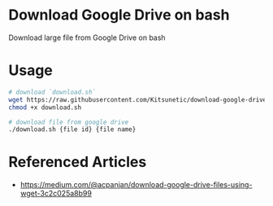 # Download Google Drive on bash

Download large file from Google Drive on bash

# Usage

```bash
# download `download.sh`
wget https://raw.githubusercontent.com/Kitsunetic/download-google-drive-on-bash/master/download.sh
chmod +x download.sh

# download file from google drive
./download.sh {file id} {file name}
```

# Referenced Articles

- https://medium.com/@acpanjan/download-google-drive-files-using-wget-3c2c025a8b99
